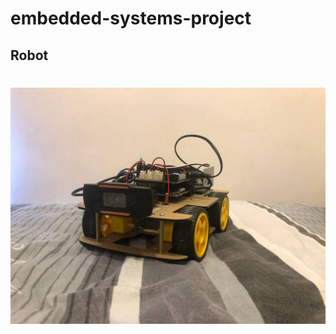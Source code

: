 # embedded-systems-project

## Robot
<h1 align="center">
  <img src=https://github.com/TMichaelan/embedded-systems-project/blob/main/img/robot.jpg?raw=true width="800">
  <br>
</h1>    
